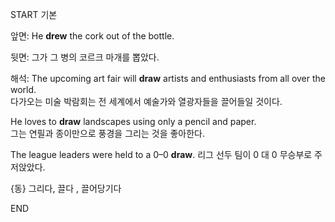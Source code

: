 START
기본

앞면:
He **drew** the cork out of the bottle. 

뒷면:
그가 그 병의 코르크 마개를 뽑았다.

해석:
The upcoming art fair will **draw** artists and enthusiasts from all over the world.  
다가오는 미술 박람회는 전 세계에서 예술가와 열광자들을 끌어들일 것이다.

He loves to **draw** landscapes using only a pencil and paper.  
그는 연필과 종이만으로 풍경을 그리는 것을 좋아한다.

The league leaders were held to a 0–0 **draw**. 
리그 선두 팀이 0 대 0 무승부로 주저앉았다.

{동} 그리다, 끌다 , 끌어당기다
<!--ID: 1743145123284-->
END
